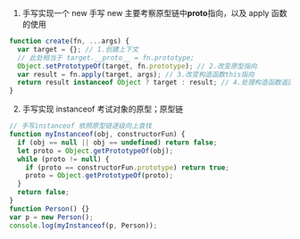 1. 手写实现一个 new
   手写 new 主要考察原型链中**proto**指向，以及 apply 函数的使用

```javascript
function create(fn, ...args) {
  var target = {}; // 1.创建上下文
  // 此处相当于 target.__proto__ = fn.prototype;
  Object.setPrototypeOf(target, fn.prototype); // 2.改变原型指向
  var result = fn.apply(target, args); // 3.改变构造函数this指向
  return result instanceof Object ? target : result; // 4.处理构造函数返回
}
```

2. 手写实现 instanceof
   考试对象的原型；原型链

```javascript
// 手写instanceof 依照原型链逐级向上查找
function myInstanceof(obj, constructorFun) {
  if (obj == null || obj == undefined) return false;
  let proto = Object.getPrototypeOf(obj);
  while (proto != null) {
    if (proto == constructorFun.prototype) return true;
    proto = Object.getPrototypeOf(proto);
  }
  return false;
}
function Person() {}
var p = new Person();
console.log(myInstanceof(p, Person));
```
